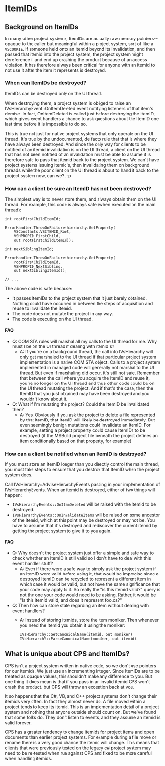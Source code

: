 ItemIDs
=======

Background on ItemIDs
---------------------

In many other project systems, ItemIDs are actually raw memory pointers--opaque
to the caller but meaningful within a project system, sort of like a `VSCOOKIE`.
If someone held onto an itemid beyond its invalidation, and then passed
that itemid into the project system, the project system might dereference
it and end up crashing the product because of an access violation. It has
therefore always been critical for anyone with an itemid to not use it
after the item it represents is destroyed.

### When can ItemIDs be destroyed?

ItemIDs can be destroyed only on the UI thread. 

When destroying them, a project system is obliged to raise an
IVsHierarchyEvent::OnItemDeleted event notifying listeners of that item's
demise. In fact, OnItemDeleted is called just before destroying the ItemID,
which gives event handlers a chance to ask questions about the ItemID one
last time before it is impossible to do so.

This is true not just for native project systems that only operate on
the UI thread. It's true by the undocumented, de facto rule that that is
where they have always been destroyed. And since the only way for clients
to be notified of an itemid invalidation is on the UI thread, a client on
the UI thread that has not been notified of an invalidation must be able
to assume it is therefore safe to pass that itemid back to the project
system. We can't have project systems issuing itemid's, then invalidating
them on background threads while the poor client on the UI thread is about
to hand it back to the project system now, can we? ;-p

### How can a client be sure an ItemID has not been destroyed?

The simplest way is to never store them, and always obtain them on the UI
thread. For example, this code is always safe (when executed on the main
thread):

    int rootFirstChildItemId;

    ErrorHandler.ThrowOnFailure(hierarchy.GetProperty(
        VSConstants.VSITEMID_Root,
        VSHPROPID_FirstChild,
        out rootFirstChildItemId));

    int nextSiblingItemId;

    ErrorHandler.ThrowOnFailure(hierarchy.GetProperty(
        rootFirstChildItemId,
        VSHPROPID_NextSibling,
        out nextSiblingItemId));

    // ...


The above code is safe because:

- It passes ItemIDs to the project system that it just barely obtained.
  Nothing could have occurred in between the steps of acquisition and
  reuse to invalidate the itemid.
- The code does not mutate the project in any way. 
- The code is executing on the UI thread.
    
#### FAQ

- Q: COM STA rules will marshal all my calls to the UI thread for me. 
     Why must I be on the UI thread if dealing with itemid's?
  - A: If you're on a background thread, the call into IVsHierarchy will 
     only get marshaled to the UI thread if that particular project system
     implementation is a native COM STA object. Calls to a project system
     implemented in managed code will generally not marshal to the UI thread.
     But even if marshaling did occur, it's still not safe. Remember that
     between the call where you acquire the ItemID and reuse it, you're no
     longer on the UI thread and thus other code could be on the UI thread
     mutating the project. And if that's the case, then the ItemID that you
     just obtained may have been destroyed and you wouldn't know about it.
- Q: What if I'm mutating the project? Could the ItemID be invalidated then?
  - A: Yes. Obviously if you ask the project to delete a file represented
     by that ItemID, that ItemID will likely be destroyed immediately. But
     even seemingly benign mutations could invalidate an ItemID. For example,
     setting a project property could cause ItemIDs to be destroyed (if the
     MSBuild project file beneath the project defines an item conditionally
     based on that property, for example). 

### How can a client be notified when an ItemID is destroyed?

If you must store an ItemID longer than you directly control the main
thread, you must take steps to ensure that you destroy that ItemID when
the project system does. 

Call IVsHierarchy::AdviseHierarchyEvents passing in your implementation
of IVsHierarchyEvents. When an itemid is destroyed, either of two things
will happen:

- `IVsHierarchyEvents::OnItemDeleted` will be raised with the itemid to be destroyed.
- `IVsHierarchyEvents::OnInvalidateItems` will be raised on some ancestor of the itemid, which at this point may be destroyed or may not be. You have to assume that it's destroyed and rediscover the current itemid by getting the project system to give it to you again.

#### FAQ

- Q: Why doesn't the project system just offer a simple and safe way to check
     whether an ItemID is still valid so I don't have to deal with this event
     handler stuff?
  - A: Even if there were a safe way to simply ask the project system if an
     ItemID were valid before using it, that would be imprecise since a
     destroyed ItemID can be recycled to represent a different item in which
     case it would be valid, but not have the same significance that your code
     may apply to it.
     So really the "is this itemid valid?" query is not the one your code would
     need to be asking. Rather, it would be "Is this itemid valid, and does it
     represent foo.cs?" 
- Q: Then how can store state regarding an item without dealing with event
     handlers?
  - A: Instead of storing itemids, store the item moniker. Then whenever you
     need the itemid you obtain it using the moniker:

        IVsHierarchy::GetCanonicalName(itemid, out moniker)
        IVsHierarchY::ParseCanonicalName(moniker, out itemid)

What is unique about CPS and ItemIDs? 
--------------------------------------

CPS isn't a project system written in native code, so we don't use pointers
for our itemids. We just use an incrementing integer. Since ItemIDs are
to be treated as opaque values, this shouldn't make any difference to you.
But one thing it does mean is that if you pass in an invalid itemid CPS
won't crash the product, but CPS will throw an exception back at you. 

It so happens that the C#, VB, and C++ project systems don't change their
itemids very often. In fact they almost never do. A file moved within a
project tends to keep its itemid. This is an implementation detail of a
project system and nothing that anyone outside should count on. But we've
found that some folks do. They don't listen to events, and they assume an
itemid is valid forever. 

CPS has a greater tendency to change itemids for project items and open
documents than earlier project systems. For example during a file move
or rename there is a very good chance the itemid will change. This means
that clients that were previously tested on the legacy c# project system
may need to be re-tested when run against CPS and fixed to be more careful
when handling itemids.

